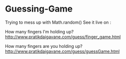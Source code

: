 # Guessing-Game
Trying to mess up with Math.random()
See it live on :

How many fingers I'm holding up?  http://www.pratikdaigavane.com/guess/finger_game.html



How many fingers are you holding up? http://www.pratikdaigavane.com/guess/guessGame.html
